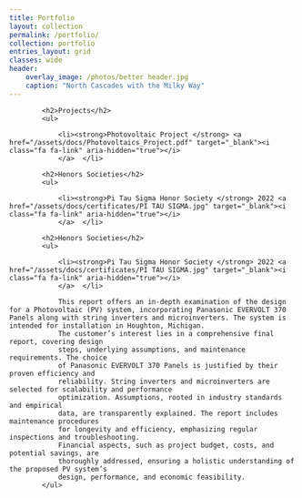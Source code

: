 ```yaml
---
title: Portfolio
layout: collection
permalink: /portfolio/
collection: portfolio
entries_layout: grid
classes: wide
header:
    overlay_image: /photos/better header.jpg
    caption: "North Cascades with the Milky Way"
---
```


<html>


<style>
        body {
            font-family: Arial, sans-serif;
            margin: 0px;
        }
        .title {
            font-weight: bold;
        }
        .experience {
            margin-bottom: 20px;
        }
        .image {
            float: right; /* Float the image to the right */
            width: 375px; /* Set the width of the image as desired */
        }
</style>
<body>


<div class="content">
    <div class="experience">
     
            <h2>Projects</h2>
            <ul>

                <li><strong>Photovoltaic Project </strong> <a href="/assets/docs/Photovoltaics_Project.pdf" target="_blank"><i class="fa fa-link" aria-hidden="true"></i>
                </a>  </li> 

                
<style>
        body {
            font-family: Arial, sans-serif;
            margin: 0px;
        }
        .title {
            font-weight: bold;
        }
        .experience {
            margin-bottom: 20px;
        }
        .image {
            float: right; /* Float the image to the right */
            width: 375px; /* Set the width of the image as desired */
        }
</style>
<body>


<div class="content">
    <div class="experience">
     
            <h2>Honors Societies</h2>
            <ul>

                <li><strong>Pi Tau Sigma Honor Society </strong> 2022 <a href="/assets/docs/certificates/PI TAU SIGMA.jpg" target="_blank"><i class="fa fa-link" aria-hidden="true"></i>
                </a>  </li> 

                
<style>
        body {
            font-family: Arial, sans-serif;
            margin: 0px;
        }
        .title {
            font-weight: bold;
        }
        .experience {
            margin-bottom: 20px;
        }
        .image {
            float: right; /* Float the image to the right */
            width: 375px; /* Set the width of the image as desired */
        }
</style>
<body>


<div class="content">
    <div class="experience">
     
            <h2>Honors Societies</h2>
            <ul>

                <li><strong>Pi Tau Sigma Honor Society </strong> 2022 <a href="/assets/docs/certificates/PI TAU SIGMA.jpg" target="_blank"><i class="fa fa-link" aria-hidden="true"></i>
                </a>  </li> 

                This report offers an in-depth examination of the design for a Photovoltaic (PV) system, incorporating Panasonic EVERVOLT 370 Panels along with string inverters and microinverters. The system is intended for installation in Houghton, Michigan.
                The customer’s interest lies in a comprehensive final report, covering design
                steps, underlying assumptions, and maintenance requirements. The choice
                of Panasonic EVERVOLT 370 Panels is justified by their proven efficiency and
                reliability. String inverters and microinverters are selected for scalability and performance
                optimization. Assumptions, rooted in industry standards and empirical
                data, are transparently explained. The report includes maintenance procedures
                for longevity and efficiency, emphasizing regular inspections and troubleshooting.
                Financial aspects, such as project budget, costs, and potential savings, are
                thoroughly addressed, ensuring a holistic understanding of the proposed PV system’s
                design, performance, and economic feasibility.
            </ul>
</div>
   
